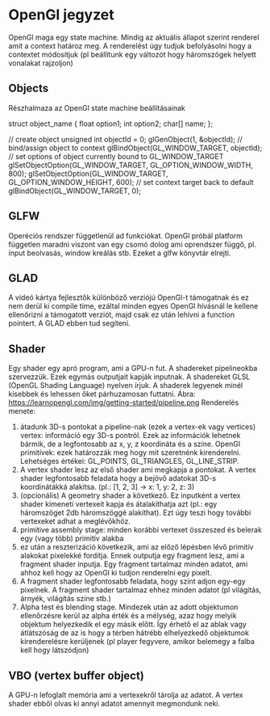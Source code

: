 # OpenGl jegyzet

OpenGl maga egy state machine.
Mindig az aktuális állapot szerint renderel amit a context határoz meg.
A renderelést úgy tudjuk befolyásolni hogy a contextet módosítjuk (pl beállítunk egy változót hogy háromszögek helyett vonalakat rajzoljon)

## Objects
Részhalmaza az OpenGl state machine beállításainak

struct object_name {
    float  option1;
    int    option2;
    char[] name;
};

// create object
unsigned int objectId = 0;
glGenObject(1, &objectId);
// bind/assign object to context
glBindObject(GL_WINDOW_TARGET, objectId);
// set options of object currently bound to GL_WINDOW_TARGET
glSetObjectOption(GL_WINDOW_TARGET, GL_OPTION_WINDOW_WIDTH,  800);
glSetObjectOption(GL_WINDOW_TARGET, GL_OPTION_WINDOW_HEIGHT, 600);
// set context target back to default
glBindObject(GL_WINDOW_TARGET, 0);

## GLFW
Operéciós rendszer függetlenül ad funkciókat.
OpenGl próbál platform független maradni viszont van egy csomó dolog ami oprendszer függő, pl. input beolvasás, window kreálás stb.
Ezeket a glfw könyvtár elrejti.

## GLAD
A videó kártya fejlesztők különböző verziójú OpenGl-t támogatnak és ez nem derül ki compile time, ezáltal minden egyes OpenGl hívásnál le kellene ellenőrizni a támogatott verziót, majd csak ez után lehívni a function pointert.
A GLAD ebben tud segíteni.

## Shader
Egy shader egy apró program, ami a GPU-n fut.
A shadereket pipelineokba szervezzük. Ezek egymás outputjait kapják inputnak.
A shadereket GLSL (OpenGL Shading Language) nyelven írjuk.
A shaderek legyenek minél kisebbek és lehessen őket párhuzamosan futtatni.
Ábra: https://learnopengl.com/img/getting-started/pipeline.png
Renderelés menete:
 1. átadunk 3D-s pontokat a pipeline-nak (ezek a vertex-ek vagy vertices)
    vertex: információ egy 3D-s pontról. Ezek az információk lehetnek bármik, de a legfontosabb az x, y, z koordináta és a színe.
	OpenGl primitívek: ezek határozzák meg hogy mit szeretnénk kirenderelni. Lehetséges értékei: GL_POINTS, GL_TRIANGLES, GL_LINE_STRIP.
 2. A vertex shader lesz az első shader ami megkapja a pontokat. A vertex shader legfontosabb feladata hogy a bejövő adatokat 3D-s koordinátákká alakítsa. (pl.: [1, 2, 3] -> x: 1, y: 2, z: 3)
 3. (opcionális) A geometry shader a következő. Ez inputként a vertex shader kimeneti vertexeit kapja és átalakíthatja azt (pl.: egy háromszöget 2db háromszöggé alakíthat). Ezt úgy teszi hogy további vertexeket adhat a meglévőkhöz.
 4. primitive assembly stage: minden korábbi vertexet összeszed és belerak egy (vagy több) primitív alakba
 5. ez után a reszterizáció következik, ami az előző lépésben lévő primitív alakokat pixelekké fordítja. Ennek outputja egy fragment lesz, ami a fragment shader inputja. Egy fragment tartalmaz minden adatot, ami ahhoz kell hogy az OpenGl ki tudjon renderelni egy pixelt.
 6. A fragment shader legfontosabb feladata, hogy színt adjon egy-egy pixelnek.
    A fragment shader tartalmaz ehhez minden adatot (pl világítás, árnyék, világítás színe stb.)
 7. Alpha test és blending stage.
    Mindezek után az adott objektumon ellenőrzésre kerül az alpha érték és a mélység, azaz hogy melyik objektum helyezkedik el egy másik előtt. Így érhető el az ablak vagy átlátszóság de az is hogy a térben hátrébb elhelyezkedő objektumok kirenderelésre kerüljenek (pl player fegyvere, amikor belemegy a falba kell hogy látszódjon)
	
## VBO (vertex buffer object)
A GPU-n lefoglalt memória ami a vertexekről tárolja az adatot.
A vertex shader ebből olvas ki annyi adatot amennyit megmondunk neki.
